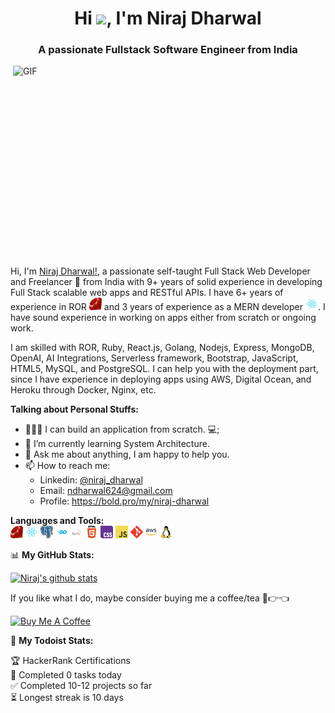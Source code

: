 <h1 align="center">Hi <img src="https://media.giphy.com/media/hvRJCLFzcasrR4ia7z/giphy.gif" width="25px">, I'm Niraj Dharwal</h1>
<h3 align="center">A passionate Fullstack Software Engineer from India</h3>

<img align="right" alt="GIF" src="https://github.com/abhisheknaiidu/abhisheknaiidu/blob/master/code.gif?raw=true" width="500" height="320" />
  
Hi, I'm [Niraj Dharwal!](https://www.linkedin.com/in/niraj-dharwal/), a passionate self-taught Full Stack Web Developer and Freelancer 🚀 from India with 9+ years of solid experience in developing Full Stack scalable web apps and RESTful APIs. I have 6+ years of experience in ROR <img height="20" src="https://raw.githubusercontent.com/github/explore/80688e429a7d4ef2fca1e82350fe8e3517d3494d/topics/ruby/ruby.png"> and 3 years of experience as a MERN developer <img height="20" src="https://raw.githubusercontent.com/github/explore/80688e429a7d4ef2fca1e82350fe8e3517d3494d/topics/react/react.png">. I have sound experience in working on apps either from scratch or ongoing work. 


I am skilled with ROR, Ruby, React.js, Golang, Nodejs, Express, MongoDB, OpenAI, AI Integrations, Serverless framework, Bootstrap, JavaScript, HTML5, MySQL, and PostgreSQL. I can help you with the deployment part, since I have experience in deploying apps using AWS, Digital Ocean, and Heroku through Docker, Nginx, etc.

**Talking about Personal Stuffs:**

- 👨🏽‍💻 I can build an application from scratch. 💻;
- 🌱 I’m currently learning System Architecture. 
- 💬 Ask me about anything, I am happy to help you.
- 📫 How to reach me: 
  - Linkedin: [@niraj_dharwal](https://www.linkedin.com/in/niraj-dharwal/)
  - Email: ndharwal624@gmail.com
  - Profile: https://bold.pro/my/niraj-dharwal

**Languages and Tools:**  
<code><img height="20" src="https://raw.githubusercontent.com/github/explore/80688e429a7d4ef2fca1e82350fe8e3517d3494d/topics/ruby/ruby.png"></code>
<code><img height="20" src="https://raw.githubusercontent.com/github/explore/80688e429a7d4ef2fca1e82350fe8e3517d3494d/topics/react/react.png"></code>
<code><img height="20" src="https://raw.githubusercontent.com/github/explore/80688e429a7d4ef2fca1e82350fe8e3517d3494d/topics/postgresql/postgresql.png"></code>
<code><img height="20" src="https://raw.githubusercontent.com/github/explore/80688e429a7d4ef2fca1e82350fe8e3517d3494d/topics/go/go.png"></code>
<code><img height="20" src="https://raw.githubusercontent.com/github/explore/80688e429a7d4ef2fca1e82350fe8e3517d3494d/topics/mysql/mysql.png"></code>
<code><img height="20" src="https://raw.githubusercontent.com/github/explore/80688e429a7d4ef2fca1e82350fe8e3517d3494d/topics/html/html.png"></code>
<code><img height="20" src="https://raw.githubusercontent.com/github/explore/80688e429a7d4ef2fca1e82350fe8e3517d3494d/topics/css/css.png"></code>
<code><img height="20" src="https://raw.githubusercontent.com/github/explore/80688e429a7d4ef2fca1e82350fe8e3517d3494d/topics/javascript/javascript.png"></code>
<code><img height="20" src="https://raw.githubusercontent.com/github/explore/80688e429a7d4ef2fca1e82350fe8e3517d3494d/topics/git/git.png"></code>
<code><img height="20" src="https://raw.githubusercontent.com/github/explore/80688e429a7d4ef2fca1e82350fe8e3517d3494d/topics/aws/aws.png"></code>
<code><img height="20" src="https://raw.githubusercontent.com/github/explore/80688e429a7d4ef2fca1e82350fe8e3517d3494d/topics/linux/linux.png"></code>

📊 **My GitHub Stats:**
<!--START_SECTION:waka-->
[![Niraj's github stats](https://github-readme-stats.vercel.app/api?username=codelovers007&count_private=true&include_all_commits=true&show_icons=true&theme=react&show_owner=true)](https://github.com/codelovers007)
<!--END_SECTION:waka-->

If you like what I do, maybe consider buying me a coffee/tea 🥺👉👈

<a href="https://www.buymeacoffee.com/ndharwal62K" target="_blank"><img src="https://cdn.buymeacoffee.com/buttons/v2/default-red.png" alt="Buy Me A Coffee" width="150" ></a>

🚧 **My Todoist Stats:**
<!-- TODO-IST:START -->
🏆  HackerRank Certifications      
🌸  Completed 0 tasks today           
✅  Completed 10-12 projects so far           
⏳  Longest streak is 10 days
<!-- TODO-IST:END -->
